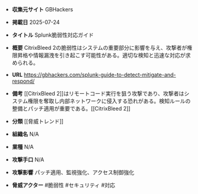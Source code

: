 - **収集元サイト**
GBHackers

- **掲載日**
2025-07-24

- **タイトル**
Splunk脆弱性対応ガイド

- **概要**
CitrixBleed 2の脆弱性はシステムの重要部分に影響を与え、攻撃者が権限昇格や情報漏洩を引き起こす可能性がある。適切な検知と迅速な対応が求められる。

- **URL**
https://gbhackers.com/splunk-guide-to-detect-mitigate-and-respond/

- **備考**
[[CitrixBleed 2]]はリモートコード実行を狙う攻撃であり、攻撃者はシステム権限を奪取し内部ネットワークに侵入する恐れがある。検知ルールの整備とパッチ適用が重要である。[[CitrixBleed 2]]

- **分類**
[[脅威トレンド]]

- **組織名**
N/A

- **業種**
N/A

- **攻撃手口**
N/A

- **攻撃影響**
パッチ適用、監視強化、アクセス制御強化

- **脅威アクター**
#脆弱性 #セキュリティ #対応
